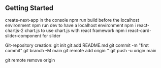 ## Getting Started
create-next-app in the console
npm run build before the localhost environment
npm run dev to have a localhost environment 
npm i react-chartjs-2 chart.js to use chart.js with react framework
npm i react-card-slider-component for slider

Git-repository creation:
git init
git add README.md
git commit -m "first commit"
git branch -M main
git remote add origin ''
git push -u origin main

git remote remove origin